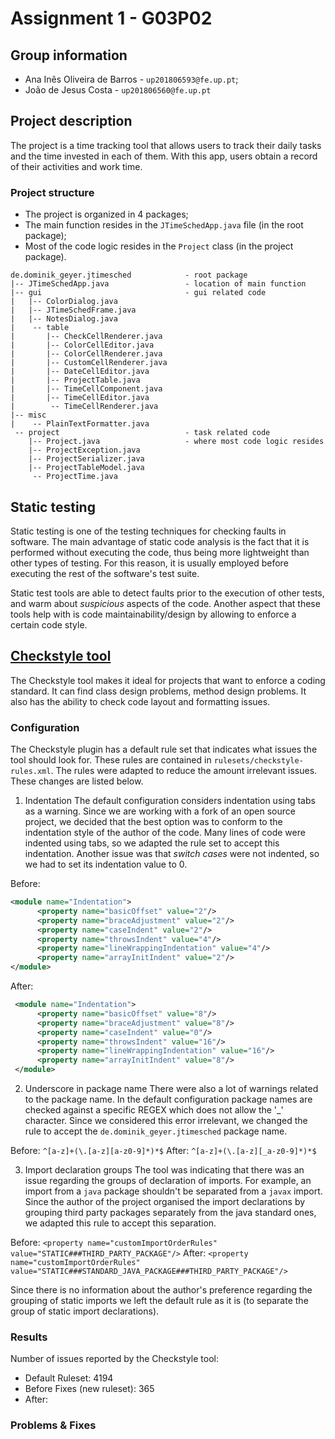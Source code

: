 # Assignment 1 - G03P02

## Group information

- Ana Inês Oliveira de Barros - `up201806593@fe.up.pt`;
- João de Jesus Costa - `up201806560@fe.up.pt`

## Project description

The project is a time tracking tool that allows users to track their daily tasks
and the time invested in each of them. With this app, users obtain a record of
their activities and work time.

### Project structure

- The project is organized in 4 packages;
- The main function resides in the `JTimeSchedApp.java` file (in the root package);
- Most of the code logic resides in the `Project` class (in the project package).

```none
de.dominik_geyer.jtimesched            - root package
|-- JTimeSchedApp.java                 - location of main function
|-- gui                                - gui related code
|   |-- ColorDialog.java
|   |-- JTimeSchedFrame.java
|   |-- NotesDialog.java
|    -- table
|       |-- CheckCellRenderer.java
|       |-- ColorCellEditor.java
|       |-- ColorCellRenderer.java
|       |-- CustomCellRenderer.java      
|       |-- DateCellEditor.java
|       |-- ProjectTable.java
|       |-- TimeCellComponent.java
|       |-- TimeCellEditor.java
|        -- TimeCellRenderer.java
|-- misc
|    -- PlainTextFormatter.java
 -- project                            - task related code
    |-- Project.java                   - where most code logic resides
    |-- ProjectException.java
    |-- ProjectSerializer.java
    |-- ProjectTableModel.java
     -- ProjectTime.java
```

## Static testing

Static testing is one of the testing techniques for checking faults in software.
The main advantage of static code analysis is the fact that it is performed without
executing the code, thus being more lightweight than other types of testing. For
this reason, it is usually employed before executing the rest of the software's
test suite.

Static test tools are able to detect faults prior to the execution of other tests,
and warm about _suspicious_ aspects of the code. Another aspect that these tools
help with is code maintainability/design by allowing to enforce a certain code style.

## [Checkstyle tool](https://checkstyle.sourceforge.io/)

The Checkstyle tool makes it ideal for projects that want to enforce a coding standard. 
It can find class design problems, method design problems. It also has the ability to 
check code layout and formatting issues.

### Configuration

The Checkstyle plugin has a default rule set that indicates what issues the tool should 
look for. These rules are contained in `rulesets/checkstyle-rules.xml`. The rules were
adapted to reduce the amount irrelevant issues. These changes are listed below. 

1. Indentation
The default configuration considers indentation using tabs as a warning. Since we are
working with a fork of an open source project, we decided that the best option was to
conform to the indentation style of the author of the code.
Many lines of code were indented using tabs, so we adapted the rule set to accept this indentation.
Another issue was that _switch cases_ were not indented, so we had to set its indentation value to 0. 

Before:
```xml
<module name="Indentation">
      <property name="basicOffset" value="2"/>
      <property name="braceAdjustment" value="2"/>
      <property name="caseIndent" value="2"/>
      <property name="throwsIndent" value="4"/>
      <property name="lineWrappingIndentation" value="4"/>
      <property name="arrayInitIndent" value="2"/>
</module>
```

After:
```xml
 <module name="Indentation">
      <property name="basicOffset" value="8"/>
      <property name="braceAdjustment" value="8"/>
      <property name="caseIndent" value="0"/>
      <property name="throwsIndent" value="16"/>
      <property name="lineWrappingIndentation" value="16"/>
      <property name="arrayInitIndent" value="8"/>
 </module>
```

2. Underscore in package name
There were also a lot of warnings related to the package name. In the default 
configuration package names are checked against a specific REGEX which does not
allow the '_' character. Since we considered this error irrelevant, we changed
the rule to accept the `de.dominik_geyer.jtimesched` package name.

Before: `^[a-z]+(\.[a-z][a-z0-9]*)*$`
After: `^[a-z]+(\.[a-z][_a-z0-9]*)*$`

3. Import declaration groups
The tool was indicating that there was an issue regarding the groups of declaration of imports.
For example, an import from a `java` package shouldn't be separated from a `javax` import. Since
the author of the project organised the import declarations by grouping third party packages 
separately from the java standard ones, we adapted this rule to accept this separation.

Before: `<property name="customImportOrderRules" value="STATIC###THIRD_PARTY_PACKAGE"/>`
After: `<property name="customImportOrderRules" value="STATIC###STANDARD_JAVA_PACKAGE###THIRD_PARTY_PACKAGE"/>`

Since there is no information about the author's preference regarding the grouping of static imports
we left the default rule as it is (to separate the group of static import declarations).

### Results

Number of issues reported by the Checkstyle tool:
- Default Ruleset: 4194
- Before Fixes (new ruleset): 365 
- After:

### Problems & Fixes



